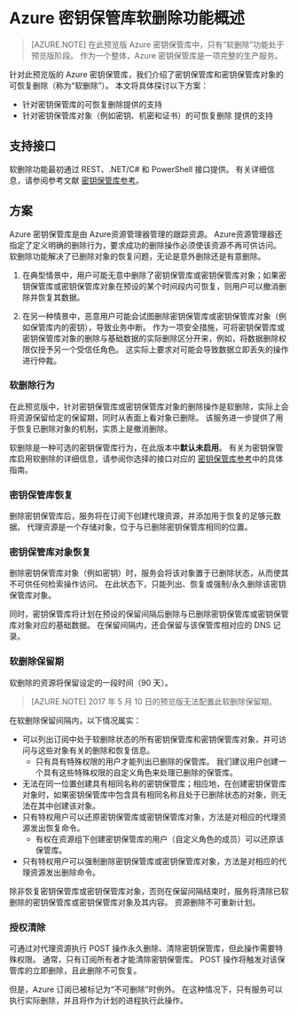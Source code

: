 <properties
    pageTitle="Azure 密钥保管库软删除 | Azure"
    author="BrucePerlerMS"
    manager="mbaldwin" />
<tags
    ms.assetid=""
    ms.service="key-vault"
    ms.author="bruceper"
    ms.date="05/10/2017"
    wacn.date="06/12/2017"
    ms.translationtype="Human Translation"
    ms.sourcegitcommit="08618ee31568db24eba7a7d9a5fc3b079cf34577"
    ms.openlocfilehash="278e56ab12f360d4fbc9a8c7deb9b85577eb1d18"
    ms.contentlocale="zh-cn"
    ms.lasthandoff="05/26/2017" />

# <a name="azure-key-vault-soft-delete-feature-overview"></a>Azure 密钥保管库软删除功能概述

>[AZURE.NOTE]
>在此预览版 Azure 密钥保管库中，只有“软删除”功能处于预览版阶段。 作为一个整体，Azure 密钥保管库是一项完整的生产服务。

针对此预览版的 Azure 密钥保管库，我们介绍了密钥保管库和密钥保管库对象的可恢复删除（称为“软删除”）。 本文将具体探讨以下方案：

- 针对密钥保管库的可恢复删除提供的支持
- 针对密钥保管库对象（例如密钥、机密和证书）的可恢复删除 提供的支持

## <a name="supporting-interfaces"></a>支持接口

软删除功能最初通过 REST、.NET/C# 和 PowerShell 接口提供。 有关详细信息，请参阅参考文献 [密钥保管库参考](/documentation/services/key-vault/)。

## <a name="scenarios"></a>方案

Azure 密钥保管库是由 Azure资源管理器管理的跟踪资源。 Azure资源管理器还指定了定义明确的删除行为，要求成功的删除操作必须使该资源不再可供访问。 软删除功能解决了已删除对象的恢复问题，无论是意外删除还是有意删除。

1. 在典型情景中，用户可能无意中删除了密钥保管库或密钥保管库对象；如果密钥保管库或密钥保管库对象在预设的某个时间段内可恢复，则用户可以撤消删除并恢复其数据。

2. 在另一种情景中，恶意用户可能会试图删除密钥保管库或密钥保管库对象（例如保管库内的密钥），导致业务中断。 作为一项安全措施，可将密钥保管库或密钥保管库对象的删除与基础数据的实际删除区分开来，例如，将数据删除权限仅授予另一个受信任角色。 这实际上要求对可能会导致数据立即丢失的操作进行仲裁。

### <a name="soft-delete-behavior"></a>软删除行为

在此预览版中，针对密钥保管库或密钥保管库对象的删除操作是软删除，实际上会将资源保留给定的保留期，同时从表面上看对象已删除。 该服务进一步提供了用于恢复已删除对象的机制，实质上是撤消删除。 

软删除是一种可选的密钥保管库行为，在此版本中**默认未启用**。 有关为密钥保管库启用软删除的详细信息，请参阅你选择的接口对应的 [密钥保管库参考](/documentation/services/key-vault/)中的具体指南。

### <a name="key-vault-recovery"></a>密钥保管库恢复

删除密钥保管库后，服务将在订阅下创建代理资源，并添加用于恢复的足够元数据。 代理资源是一个存储对象，位于与已删除密钥保管库相同的位置。 

### <a name="key-vault-object-recovery"></a>密钥保管库对象恢复

删除密钥保管库对象（例如密钥）时，服务会将该对象置于已删除状态，从而使其不可供任何检索操作访问。 在此状态下，只能列出、恢复或强制/永久删除该密钥保管库对象。 

同时，密钥保管库将计划在预设的保留间隔后删除与已删除密钥保管库或密钥保管库对象对应的基础数据。 在保留间隔内，还会保留与该保管库相对应的 DNS 记录。

### <a name="soft-delete-retention-period"></a>软删除保留期

软删除的资源将保留设定的一段时间（90 天）。 

>[AZURE.NOTE]
> 2017 年 5 月 10 日的预览版无法配置此软删除保留期。 

在软删除保留间隔内，以下情况属实：

- 可以列出订阅中处于软删除状态的所有密钥保管库和密钥保管库对象，并可访问与这些对象有关的删除和恢复信息。
    - 只有具有特殊权限的用户才能列出已删除的保管库。 我们建议用户创建一个具有这些特殊权限的自定义角色来处理已删除的保管库。
- 无法在同一位置创建具有相同名称的密钥保管库；相应地，在创建密钥保管库对象时，如果密钥保管库中包含具有相同名称且处于已删除状态的对象，则无法在其中创建该对象。 
- 只有特权用户可以还原密钥保管库或密钥保管库对象，方法是对相应的代理资源发出恢复命令。
    - 有权在资源组下创建密钥保管库的用户（自定义角色的成员）可以还原该保管库。
- 只有特权用户可以强制删除密钥保管库或密钥保管库对象，方法是对相应的代理资源发出删除命令。

除非恢复密钥保管库或密钥保管库对象，否则在保留间隔结束时，服务将清除已软删除的密钥保管库或密钥保管库对象及其内容。 资源删除不可重新计划。

### <a name="permissioned-purge"></a>授权清除

可通过对代理资源执行 POST 操作永久删除、清除密钥保管库，但此操作需要特殊权限。 通常，只有订阅所有者才能清除密钥保管库。 POST 操作将触发对该保管库的立即删除，且此删除不可恢复。 

但是，Azure 订阅已被标记为“不可删除”时例外。 在这种情况下，只有服务可以执行实际删除，并且将作为计划的进程执行此操作。

